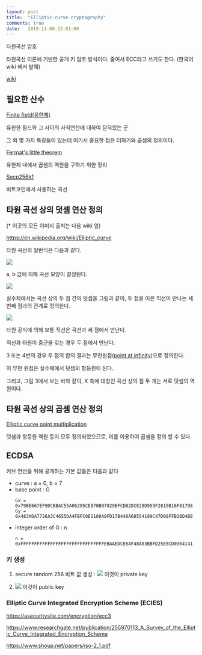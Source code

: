 ```yaml
---
layout: post
title:  "Elliptic-curve cryptography"
comments: true
date:   2019-11-08 22:01:00
---
```


타원곡선 암호

타원곡선 이론에 기반한 공개 키 암호 방식이다. 줄여서 ECC라고 쓰기도 한다. (한국어 wiki 에서 발췌)

[wiki](https://en.wikipedia.org/wiki/Elliptic-curve_cryptography)


## 필요한 산수

[Finite field(유한체)](https://en.wikipedia.org/wiki/Finite_field)

유한한 필드와 그 사이의 사칙연산에 대하여 닫혀있는 군

그 외 몇 가지 특징들이 있는데 여기서 중요한 점은 더하기와 곱셈의 정의이다.

[Fermat's little theorem](https://en.wikipedia.org/wiki/Fermat%27s_little_theorem)

유한체 내에서 곱셈의 역원을 구하기 위한 정리

[Secp256k1](https://en.bitcoin.it/wiki/Secp256k1)

비트코인에서 사용하는 곡선


## 타원 곡선 상의 덧셈 연산 정의

(* 이곳의 모든 이미지 출처는 다음 wiki 임)

https://en.wikipedia.org/wiki/Elliptic_curve

타원 곡선의 일반식은 다음과 같다.

![](https://wikimedia.org/api/rest_v1/media/math/render/svg/3dbe6cab1bc2c7f1c99757dc6e5d7a517cf9b4f8)

a, b 값에 의해 곡선 모양이 결정된다.

![](https://upload.wikimedia.org/wikipedia/commons/thumb/d/d0/ECClines-3.svg/335px-ECClines-3.svg.png)

실수체에서는 곡선 상의 두 점 간의 덧셈을 그림과 같이, 두 점을 이은 직선이 만나는 세 번째 점과의 관계로 정의한다.

![](https://upload.wikimedia.org/wikipedia/commons/thumb/c/c1/ECClines.svg/680px-ECClines.svg.png)

타원 공식에 의해 보통 직선은 곡선과 세 점에서 만난다.

직선과 타원이 중근을 갖는 경우 두 점에서 만난다.

3 또는 4번의 경우 두 점의 합의 결과는 무한원점([point at infinity](https://en.wikipedia.org/wiki/Point_at_infinity))으로 정의한다.

이 무한 원점은 실수체에서 덧셈의 항등원이 된다.

그리고, 그림 3에서 보는 바와 같이, X 축에 대칭인 곡선 상의 점 두 개는 서로 덧셈의 역원이다.



## 타원 곡선 상의 곱셈 연산 정의

[Elliptic curve point multiplication](https://en.wikipedia.org/wiki/Elliptic_curve_point_multiplication)

덧셈과 항등원 역원 등이 모두 정의되었으므로, 이를 이용하여 곱셈을 정의 할 수 있다.


## ECDSA

커브 연산을 위해 공개하는 기본 값들은 다음과 같다

* curve : a = 0, b = 7
* base point : G
    ```
    Gx = 0x79BE667EF9DCBBAC55A06295CE870B07029BFCDB2DCE28D959F2815B16F81798
    Gy = 0x483ADA7726A3C4655DA4FBFC0E1108A8FD17B448A68554199C47D08FFB10D4B8
    ```    
* integer order of G : n
    ```
    n = 0xFFFFFFFFFFFFFFFFFFFFFFFFFFFFFFFEBAAEDCE6AF48A03BBFD25E8CD0364141
    ```

### 키 생성

1. secure random 256 비트 값 생성 : ![](https://wikimedia.org/api/rest_v1/media/math/render/svg/d76bb0d6e0b2b8b75f86e29901a2171d31250a39) 이것이 private key

2. ![](https://wikimedia.org/api/rest_v1/media/math/render/svg/6c81e45f784fc836e513c3929331a7c762fa4c87) 이것이 public key




### Elliptic Curve Integrated Encryption Scheme (ECIES)

https://asecuritysite.com/encryption/ecc3

https://www.researchgate.net/publication/255970113_A_Survey_of_the_Elliptic_Curve_Integrated_Encryption_Scheme

https://www.shoup.net/papers/iso-2_1.pdf

